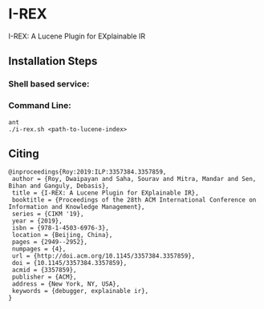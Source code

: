 # I-REX
I-REX: A Lucene Plugin for EXplainable IR

## Installation Steps
### Shell based service: 
### Command Line: 
    ant
    ./i-rex.sh <path-to-lucene-index>
## Citing 
```
@inproceedings{Roy:2019:ILP:3357384.3357859,
 author = {Roy, Dwaipayan and Saha, Sourav and Mitra, Mandar and Sen, Bihan and Ganguly, Debasis},
 title = {I-REX: A Lucene Plugin for EXplainable IR},
 booktitle = {Proceedings of the 28th ACM International Conference on Information and Knowledge Management},
 series = {CIKM '19},
 year = {2019},
 isbn = {978-1-4503-6976-3},
 location = {Beijing, China},
 pages = {2949--2952},
 numpages = {4},
 url = {http://doi.acm.org/10.1145/3357384.3357859},
 doi = {10.1145/3357384.3357859},
 acmid = {3357859},
 publisher = {ACM},
 address = {New York, NY, USA},
 keywords = {debugger, explainable ir},
}
```
